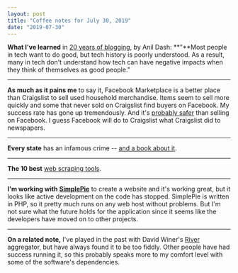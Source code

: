 ```yaml
---
layout: post
title: "Coffee notes for July 30, 2019"
date: "2019-07-30"
---
```


**What I've learned** in [20 years of blogging](https://anildash.com/2019/07/23/20-years-of-blogging-what-ive-learned/), by Anil Dash: **"**Most people in tech want to do good, but tech history is poorly understood. As a result, many in tech don't understand how tech can have negative impacts when they think of themselves as good people."

* * *

**As much as it pains me** to say it, Facebook Marketplace is a better place than Craigslist to sell used household merchandise. Items seem to sell more quickly and some that never sold on Craigslist find buyers on Facebook. My success rate has gone up tremendously. And it's [probably safer](https://www.cnet.com/how-to/reasons-you-should-use-facebook-marketplace-instead-of-craigslist/) than selling on Facebook. I guess Facebook will do to Craigslist what Craigslist did to newspapers.

* * *

**Every state** has an infamous crime -- [and a book about it](https://www.nytimes.com/2019/07/26/books/50-states-of-true-crime.html?smid=nytcore-ios-share).

* * *

**The 10 best** [web scraping tools](https://www.scraperapi.com/blog/the-10-best-web-scraping-tools).

* * *

**I'm working with** [**SimplePie**](http://simplepie.org/) to create a website and it's working great, but it looks like active development on the code has stopped. SimplePie is written in PHP, so it pretty much runs on any web host without problems. But I'm not sure what the future holds for the application since it seems like the developers have moved on to other projects.

* * *

**On a related note,** I've played in the past with David Winer's [River](https://github.com/scripting/river5) aggregator, but have always found it to be too fiddly. Other people have had success running it, so this probably speaks more to my comfort level with some of the software's dependencies.
